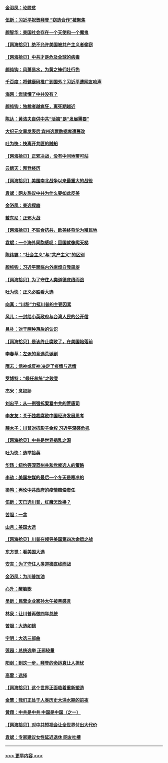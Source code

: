 #### [金浴凤：论脱贫](../pages/nsc993/n12576386.md?t=11261751) 
#### [伍新：习近平祝贺拜登 “窃选合作”被聚焦](../pages/nsc993/n12576358.md?t=11261751) 
#### [颜智华：美国社会存在一个天使和一个魔鬼](../pages/nsc993/n12574299.md?t=11261751) 
#### [【网海拾贝】绝不允许美国被共产主义者偷窃](../pages/nsc993/n12573396.md?t=11261751) 
#### [【网海拾贝】中共才是危及全球的病毒](../pages/nsc993/n12571204.md?t=11261751) 
#### [颜纯钩：风萧易水，为黄之锋们壮行色](../pages/nsc993/n12571487.md?t=11261751) 
#### [千百度：将健康码推广到国外？习近平遭网友呛声](../pages/nsc993/n12570808.md?t=11261751) 
#### [海网：您读懂了中共没有？](../pages/nsc993/n12570487.md?t=11261751) 
#### [颜纯钩：独裁者越疯狂，离死期越近](../pages/nsc993/n12569055.md?t=11261751) 
#### [陈达：黄洁夫自供中共“活摘”是“发展需要”](../pages/nsc993/n12568541.md?t=11261751) 
#### [大纪元文章发表后 宾州选票数据库遭篡改](../pages/nsc993/n12568105.md?t=11261751) 
#### [吐为快：快离开共匪的贼船](../pages/nsc993/n12568462.md?t=11261751) 
#### [【网海拾贝】正邪决战，没有中间地带可站](../pages/nsc993/n12568439.md?t=11261751) 
#### [云鹤天：拜登经历](../pages/nsc993/n12567294.md?t=11261751) 
#### [【网海拾贝】美国南北战争以来最重大的战役](../pages/nsc993/n12567247.md?t=11261751) 
#### [袁斌：网友热议中共为什么要如此反美](../pages/nsc993/n12567162.md?t=11261751) 
#### [金浴凤：美选探幽](../pages/nsc993/n12567147.md?t=11261751) 
#### [戴东尼：正邪大战](../pages/nsc993/n12567033.md?t=11261751) 
#### [【网海拾贝】不联合抗共，欧美终将沦为殖民地](../pages/nsc993/n12565068.md?t=11261751) 
#### [袁斌：一个海外同胞感叹：回国就像爬天梯](../pages/nsc993/n12564986.md?t=11261751) 
#### [陈纬霆：“社会主义”与“共产主义”的区别](../pages/nsc993/n12562417.md?t=11261751) 
#### [颜纯钩：习近平面临内外麻烦自我周旋](../pages/nsc993/n12563356.md?t=11261751) 
#### [【网海拾贝】为了守住人类道德底线而战](../pages/nsc993/n12562542.md?t=11261751) 
#### [吐为快：正义必胜看大选](../pages/nsc993/n12561967.md?t=11261751) 
#### [向真：“川粉”力挺川普的主要因素](../pages/nsc993/n12560774.md?t=11261751) 
#### [风儿：一封给小英政府与台湾人民的公开信](../pages/nsc993/n12560581.md?t=11261751) 
#### [吕朴：对于两种落后的认识](../pages/nsc993/n12560492.md?t=11261751) 
#### [【网海拾贝】是该终止腐败了，在美国陷落前](../pages/nsc993/n12559936.md?t=11261751) 
#### [李春草：左派的竞选荒诞剧](../pages/nsc993/n12558380.md?t=11261751) 
#### [隋志：信神或反神 决定了疫情与选情](../pages/nsc993/n12558255.md?t=11261751) 
#### [罗博特：“候任总统”之败登](../pages/nsc993/n12558189.md?t=11261751) 
#### [杰米：念奴娇](../pages/nsc993/n12558174.md?t=11261751) 
#### [刘忠平：从一例强拆案看中共的荒唐司](../pages/nsc993/n12558036.md?t=11261751) 
#### [李友友：关于独裁腐败中国经济发展思考](../pages/nsc993/n12558004.md?t=11261751) 
#### [薛木子：川普对抗影子金权 习近平深感危机](../pages/nsc993/n12557342.md?t=11261751) 
#### [【网海拾贝】中共是世界祸乱之源](../pages/nsc993/n12555353.md?t=11261751) 
#### [吐为快：选举拾英](../pages/nsc993/n12555041.md?t=11261751) 
#### [华旸：纽约等深蓝州共和党候选人的策略](../pages/nsc993/n12554309.md?t=11261751) 
#### [李劼：美国左媒的最后一个冬天是寒冷的](../pages/nsc993/n12552947.md?t=11261751) 
#### [梁鸣：再论中共政府的疫情赔偿责任](../pages/nsc993/n12553012.md?t=11261751) 
#### [伍新：天已选川普，红魔怎改换？](../pages/nsc993/n12552970.md?t=11261751) 
#### [苦胆：一念](../pages/nsc993/n12552957.md?t=11261751) 
#### [山月：美国大选](../pages/nsc993/n12552446.md?t=11261751) 
#### [【网海拾贝】川普在领导美国第四次命运之战](../pages/nsc993/n12551973.md?t=11261751) 
#### [东方觉：看美国大选](../pages/nsc993/n12551647.md?t=11261751) 
#### [安吉：为了守住人类道德底线而战](../pages/nsc993/n12551111.md?t=11261751) 
#### [金浴凤：为川普加油](../pages/nsc993/n12551085.md?t=11261751) 
#### [心升：醒脑歌](../pages/nsc993/n12550984.md?t=11261751) 
#### [吴新：民营企业家孙大午被黑感言](../pages/nsc993/n12550656.md?t=11261751) 
#### [林泉：让川普再做四年总统](../pages/nsc993/n12550640.md?t=11261751) 
#### [苦胆：大选如镜](../pages/nsc993/n12550630.md?t=11261751) 
#### [宇明：大选三部曲](../pages/nsc993/n12550603.md?t=11261751) 
#### [莲园：总统选举 正邪较量](../pages/nsc993/n12550594.md?t=11261751) 
#### [阳剑：到这一步，拜登的命运真让人担忧](../pages/nsc993/n12549093.md?t=11261751) 
#### [高雷：选择](../pages/nsc993/n12549087.md?t=11261751) 
#### [【网海拾贝】这个世界正面临着重新塑造](../pages/nsc993/n12548326.md?t=11261751) 
#### [金慧：我们正处于人类历史大洪水期的前夜](../pages/nsc993/n12547914.md?t=11261751) 
#### [黄翔：中共是中共 中国是中国（之一）](../pages/nsc993/n12547576.md?t=11261751) 
#### [【网海拾贝】对中共短视会让全世界付出大代价](../pages/nsc993/n12546043.md?t=11261751) 
#### [袁斌：专家建议女性延迟退休 网友吐槽](../pages/nsc993/n12545424.md?t=11261751) 

----
#### [ >>> 更早内容 <<< ](../indexes/nsc993-earlier.md)
